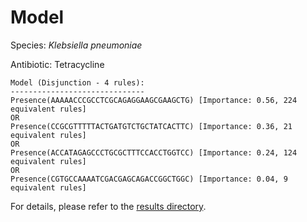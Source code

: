 
# Model

Species: *Klebsiella pneumoniae*

Antibiotic: Tetracycline

```
Model (Disjunction - 4 rules):
------------------------------
Presence(AAAAACCCGCCTCGCAGAGGAAGCGAAGCTG) [Importance: 0.56, 224 equivalent rules]
OR
Presence(CCGCGTTTTTACTGATGTCTGCTATCACTTC) [Importance: 0.36, 21 equivalent rules]
OR
Presence(ACCATAGAGCCCTGCGCTTTCCACCTGGTCC) [Importance: 0.24, 124 equivalent rules]
OR
Presence(CGTGCCAAAATCGACGAGCAGACCGGCTGGC) [Importance: 0.04, 9 equivalent rules]

```

For details, please refer to the [results directory](../../../../../results/scm_b/klebsiella%20pneumoniae/tetracycline/repeat_8/).

